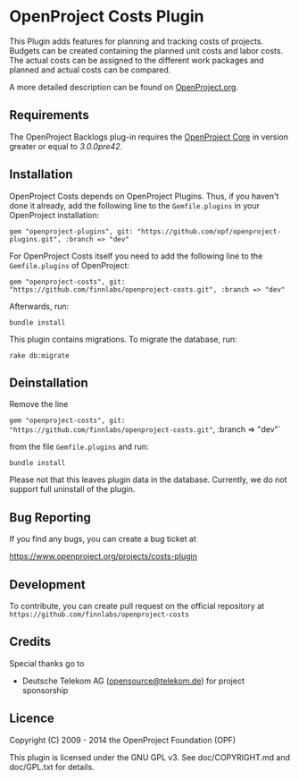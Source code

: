 OpenProject Costs Plugin
===========================

This Plugin adds features for planning and tracking costs of projects. Budgets can be created containing the planned unit costs and labor costs. The actual costs can be assigned to the different work packages and planned and actual costs can be compared.

A more detailed description can be found on [OpenProject.org](https://www.openproject.org/projects/openproject/wiki/Time_and_Cost).


Requirements
------------

The OpenProject Backlogs plug-in requires the [OpenProject Core](https://github.com/opf/openproject/) in version greater or equal to *3.0.0pre42*.


Installation
------------

OpenProject Costs depends on OpenProject Plugins. Thus, if you haven't done it already, add the following line to the `Gemfile.plugins` in your OpenProject installation:

`gem "openproject-plugins", git: "https://github.com/opf/openproject-plugins.git", :branch => "dev"`

For OpenProject Costs itself you need to add the following line to the `Gemfile.plugins` of OpenProject:

`gem "openproject-costs", git: "https://github.com/finnlabs/openproject-costs.git", :branch => "dev"`

Afterwards, run:

`bundle install`

This plugin contains migrations. To migrate the database, run:

`rake db:migrate`


Deinstallation
--------------

Remove the line

`gem "openproject-costs", git: "https://github.com/finnlabs/openproject-costs.git"`, :branch => "dev"`

from the file `Gemfile.plugins` and run:

`bundle install`

Please not that this leaves plugin data in the database. Currently, we do not support full uninstall of the plugin.


Bug Reporting
-------------

If you find any bugs, you can create a bug ticket at

https://www.openproject.org/projects/costs-plugin


Development
-----------

To contribute, you can create pull request on the official repository at
`https://github.com/finnlabs/openproject-costs`


Credits
-------

Special thanks go to

* Deutsche Telekom AG (opensource@telekom.de) for project sponsorship

Licence
-------

Copyright (C) 2009 - 2014 the OpenProject Foundation (OPF)

This plugin is licensed under the GNU GPL v3. See doc/COPYRIGHT.md and doc/GPL.txt for details.
